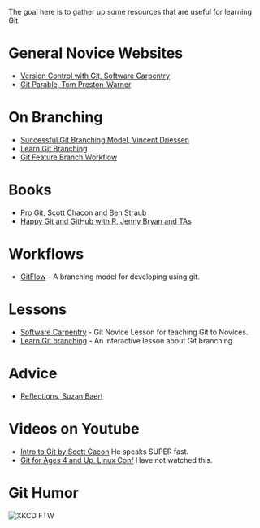 The goal here is to gather up some resources that are useful for learning Git.  

# General Novice Websites 
- [Version Control with Git, Software Carpentry](http://swcarpentry.github.io/git-novice/)
- [Git Parable, Tom Preston-Warner](http://tom.preston-werner.com/2009/05/19/the-git-parable.html)

# On Branching 
- [Successful Git Branching Model, Vincent Driessen](http://nvie.com/posts/a-successful-git-branching-model/)
- [Learn Git Branching](https://learngitbranching.js.org/)
- [Git Feature Branch Workflow](https://www.atlassian.com/git/tutorials/comparing-workflows/feature-branch-workflow)

# Books 
- [Pro Git, Scott Chacon and Ben Straub](https://book.git-scm.com/book/en/v2)
- [Happy Git and GitHub with R, Jenny Bryan and TAs](http://happygitwithr.com/)

# Workflows 
- [GitFlow](https://datasift.github.io/gitflow/IntroducingGitFlow.html) - A branching model for developing using git.

# Lessons 
- [Software Carpentry](http://swcarpentry.github.io/git-novice/) - Git Novice Lesson for teaching Git to Novices.
- [Learn Git branching](https://learngitbranching.js.org/) - An interactive lesson about Git branching

# Advice 
- [Reflections, Suzan Baert](https://suzan.rbind.io/2018/03/reflections-4-months-of-github/)

# Videos on Youtube 
- [Intro to Git by Scott Cacon](https://www.youtube.com/watch?v=ZDR433b0HJY)
He speaks SUPER fast.
- [Git for Ages 4 and Up, Linux Conf](https://www.youtube.com/watch?v=1ffBJ4sVUb4)
Have not watched this. 

# Git Humor

![XKCD FTW](https://imgs.xkcd.com/comics/git_2x.png)
